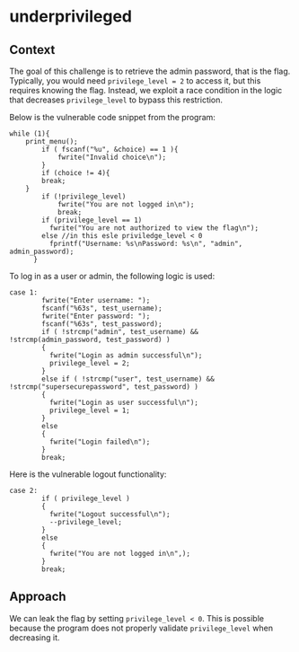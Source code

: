 # underprivileged

## Context 
The goal of this challenge is to retrieve the admin password, that is the flag.  
Typically, you would need `privilege_level = 2` to access it, but this requires knowing the flag. Instead, we exploit a race condition in the logic that decreases `privilege_level` to bypass this restriction.

Below is the vulnerable code snippet from the program: 
```{c}
while (1){
	print_menu();
        if ( fscanf("%u", &choice) == 1 ){
        	fwrite("Invalid choice\n");
        }
        if (choice != 4){
		break;
	}
        if (!privilege_level)
        	fwrite("You are not logged in\n");
        	break;
        if (privilege_level == 1)
          fwrite("You are not authorized to view the flag\n");
        else //in this esle priviledge_level < 0
          fprintf("Username: %s\nPassword: %s\n", "admin", admin_password);
      }
```
To log in as a user or admin, the following logic is used:
```{c}
case 1:
        fwrite("Enter username: ");
        fscanf("%63s", test_username);
        fwrite("Enter password: ");
        fscanf("%63s", test_password);
        if ( !strcmp("admin", test_username) && !strcmp(admin_password, test_password) )
        {
          fwrite("Login as admin successful\n");
          privilege_level = 2;
        }
        else if ( !strcmp("user", test_username) && !strcmp("supersecurepassword", test_password) )
        {
          fwrite("Login as user successful\n");
          privilege_level = 1;
        }
        else
        {
          fwrite("Login failed\n");
        }
        break;
```
Here is the vulnerable logout functionality:
```{c}
case 2:
        if ( privilege_level )
        {
          fwrite("Logout successful\n");
          --privilege_level;
        }
        else
        {
          fwrite("You are not logged in\n",);
        }
        break;
```
## Approach
We can leak the flag by setting `privilege_level < 0`. This is possible because the program does not properly validate `privilege_level` when decreasing it.
